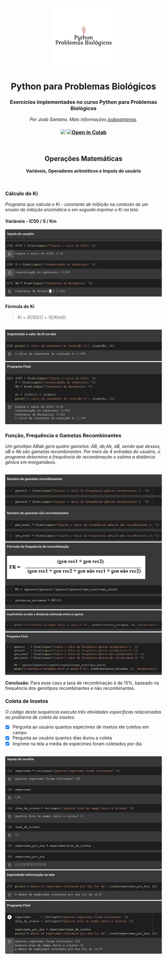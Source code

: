 <p align="center">
<h1 align="center"><img src="https://raw.githubusercontent.com/joabsantanna/python_Problemas-Biologicos/master/imgs/logo01.png"></h1>
<h1 align="center">Python para Problemas Biológicos</h1>
<h3 align="center">Exercícios implementados no curso Python para Problemas Biológicos</h3>
</p>

<p align="center">
    <em>Por Joab Santana. Mais informações <a href="https://github.com/joabsantanna/python_Problemas-Biologicos/tree/master/notebooks">joabsantanna</a>.</em>
<h3 align="center"><img src="https://img.shields.io/static/v1?label=build&message=passing&color=sucess&style=plastic&logo=badge1">
<a href="https://colab.research.google.com/drive/1rkH1EpBWrSLw5_eNiBlZ8XEfo3gqt68S#scrollTo=cG4W8Q3i0a6q">
    <img src="https://colab.research.google.com/assets/colab-badge.svg" alt="Open In Colab"/></h3>
</a>
</p>
<br>

<h2 align="center">Operações Matemáticas</h2>
<p align="center">
    <b>Variáveis, Operadores aritméticos e Imputs do usuário</b>
</p>
<br>

### Cálculo do Ki
*Programa que calcula o Ki - constante de inibição no contexto de um ensaio de inibição enzimática e em seguida imprime o Ki na tela.*


#### Variáveis - IC50 / S / Km
<img src="https://raw.githubusercontent.com/joabsantanna/python_Problemas-Biologicos/master/imgs/img01_exc01.png">
<br>

#### Fórmula do Ki
> Ki = (IC50/(1 + (S/Km)))
<br>

<img src="https://raw.githubusercontent.com/joabsantanna/python_Problemas-Biologicos/master/imgs/img02_exc01.png">
<img src="https://raw.githubusercontent.com/joabsantanna/python_Problemas-Biologicos/master/imgs/img03_exc01.png"> 
<br>

### Função, Frequência e Gametas Recombinantes
*Um genótipo ABab gera quatro gametas: AB, ab,Ab, aB, sendo que desses, aB e Ab são gametas recombinantes. Por meio de 4 entradas do usuário, o programa determina a frequência de recombinação e estima a distância gênica em morganídeos.*

<br>
<img src="https://github.com/joabsantanna/python_Problemas-Biologicos/blob/master/imgs/img01_exc02.png">
<img src="https://github.com/joabsantanna/python_Problemas-Biologicos/blob/master/imgs/img02_exc02.png">
<img src="https://github.com/joabsantanna/python_Problemas-Biologicos/blob/master/imgs/img03_exc02.png">
<img src="https://github.com/joabsantanna/python_Problemas-Biologicos/blob/master/imgs/img04_exc02.png">

**Conclusão:** Para esse caso a taxa de recombinação é de 15%, baseado na frequência dos genótipos recombinantes e não recombinantes. 
<br>

### Coleta de Insetos
*O código desta sequência executa três atividades específicas relacionadas ao problema de coleta de insetos:*

- [x] Pergunta ao usuário quantos espécimes de insetos ele coletou em campo
- [x] Pergunta ao usuário quantos dias durou a coleta
- [x] Imprime na tela a média de espécimes foram coletados por dia

<br>
<img src="https://github.com/joabsantanna/python_Problemas-Biologicos/blob/master/imgs/img01_exc03.png">
<img src="https://github.com/joabsantanna/python_Problemas-Biologicos/blob/master/imgs/img02_exc03.png">
<img src="https://github.com/joabsantanna/python_Problemas-Biologicos/blob/master/imgs/img03_exc03.png">
